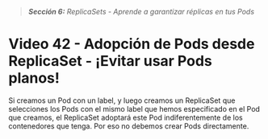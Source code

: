 > _**Sección 6:** ReplicaSets - Aprende a garantizar réplicas en tus Pods_

# Video 42 - Adopción de Pods desde ReplicaSet - ¡Evitar usar Pods planos!

Si creamos un Pod con un label, y luego creamos un ReplicaSet que selecciones los Pods con el mismo label que hemos especificado en el Pod que creamos, el ReplicaSet adoptará este Pod indiferentemente de los contenedores que tenga. Por eso no debemos crear Pods directamente.